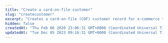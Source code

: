 ```yaml
---
title: "Create a card-on-file customer"
slug: "createcustomer"
excerpt: "Creates a card-on-file (COF) customer record for e-commerce transations. If you do not want to save card data for the customer, use the [create a customer](https://docs.clover.com/reference/customerscreatecustomer) in the Platform API."
hidden: false
createdAt: "Thu Feb 06 2020 23:06:31 GMT+0000 (Coordinated Universal Time)"
updatedAt: "Tue Dec 05 2023 09:16:31 GMT+0000 (Coordinated Universal Time)"
---
```

